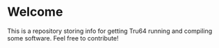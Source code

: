 # Welcome
This is a repository storing info for getting Tru64 running and compiling some software. Feel free to contribute!
